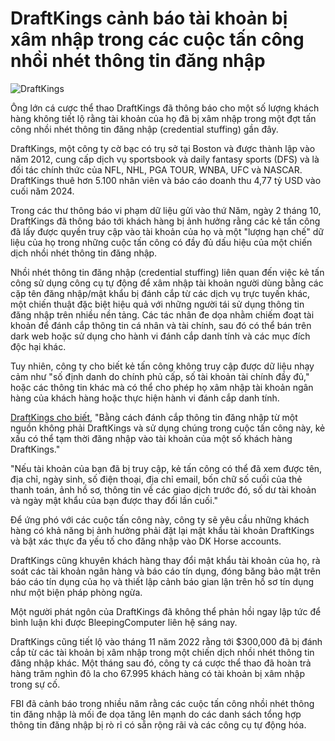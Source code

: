 # DraftKings cảnh báo tài khoản bị xâm nhập trong các cuộc tấn công nhồi nhét thông tin đăng nhập

![DraftKings](https://www.bleepstatic.com/content/hl-images/2025/10/07/DraftKings.jpg)

Ông lớn cá cược thể thao DraftKings đã thông báo cho một số lượng khách hàng không tiết lộ rằng tài khoản của họ đã bị xâm nhập trong một đợt tấn công nhồi nhét thông tin đăng nhập (credential stuffing) gần đây.

DraftKings, một công ty cờ bạc có trụ sở tại Boston và được thành lập vào năm 2012, cung cấp dịch vụ sportsbook và daily fantasy sports (DFS) và là đối tác chính thức của NFL, NHL, PGA TOUR, WNBA, UFC và NASCAR. DraftKings thuê hơn 5.100 nhân viên và báo cáo doanh thu 4,77 tỷ USD vào cuối năm 2024.

Trong các thư thông báo vi phạm dữ liệu gửi vào thứ Năm, ngày 2 tháng 10, DraftKings đã thông báo tới khách hàng bị ảnh hưởng rằng các kẻ tấn công đã lấy được quyền truy cập vào tài khoản của họ và một "lượng hạn chế" dữ liệu của họ trong những cuộc tấn công có đầy đủ dấu hiệu của một chiến dịch nhồi nhét thông tin đăng nhập.

Nhồi nhét thông tin đăng nhập (credential stuffing) liên quan đến việc kẻ tấn công sử dụng công cụ tự động để xâm nhập tài khoản người dùng bằng các cặp tên đăng nhập/mật khẩu bị đánh cắp từ các dịch vụ trực tuyến khác, một chiến thuật đặc biệt hiệu quả với những người tái sử dụng thông tin đăng nhập trên nhiều nền tảng. Các tác nhân đe dọa nhằm chiếm đoạt tài khoản để đánh cắp thông tin cá nhân và tài chính, sau đó có thể bán trên dark web hoặc sử dụng cho hành vi đánh cắp danh tính và các mục đích độc hại khác.

Tuy nhiên, công ty cho biết kẻ tấn công không truy cập được dữ liệu nhạy cảm như "số định danh do chính phủ cấp, số tài khoản tài chính đầy đủ," hoặc các thông tin khác mà có thể cho phép họ xâm nhập tài khoản ngân hàng của khách hàng hoặc thực hiện hành vi đánh cắp danh tính.

[DraftKings cho biết](https://www.mass.gov/doc/2025-1691-draftkings-inc/download), "Bằng cách đánh cắp thông tin đăng nhập từ một nguồn không phải DraftKings và sử dụng chúng trong cuộc tấn công này, kẻ xấu có thể tạm thời đăng nhập vào tài khoản của một số khách hàng DraftKings."

"Nếu tài khoản của bạn đã bị truy cập, kẻ tấn công có thể đã xem được tên, địa chỉ, ngày sinh, số điện thoại, địa chỉ email, bốn chữ số cuối của thẻ thanh toán, ảnh hồ sơ, thông tin về các giao dịch trước đó, số dư tài khoản và ngày mật khẩu của bạn được thay đổi lần cuối."

Để ứng phó với các cuộc tấn công này, công ty sẽ yêu cầu những khách hàng có khả năng bị ảnh hưởng phải đặt lại mật khẩu tài khoản DraftKings và bật xác thực đa yếu tố cho đăng nhập vào DK Horse accounts.

DraftKings cũng khuyên khách hàng thay đổi mật khẩu tài khoản của họ, rà soát các tài khoản ngân hàng và báo cáo tín dụng, đóng băng bảo mật trên báo cáo tín dụng của họ và thiết lập cảnh báo gian lận trên hồ sơ tín dụng như một biện pháp phòng ngừa.

Một người phát ngôn của DraftKings đã không thể phản hồi ngay lập tức để bình luận khi được BleepingComputer liên hệ sáng nay.

DraftKings cũng tiết lộ vào tháng 11 năm 2022 rằng tới $300,000 đã bị đánh cắp từ các tài khoản bị xâm nhập trong một chiến dịch nhồi nhét thông tin đăng nhập khác. Một tháng sau đó, công ty cá cược thể thao đã hoàn trả hàng trăm nghìn đô la cho 67.995 khách hàng có tài khoản bị xâm nhập trong sự cố.

FBI đã cảnh báo trong nhiều năm rằng các cuộc tấn công nhồi nhét thông tin đăng nhập là mối đe dọa tăng lên mạnh do các danh sách tổng hợp thông tin đăng nhập bị rò rỉ có sẵn rộng rãi và các công cụ tự động hóa.